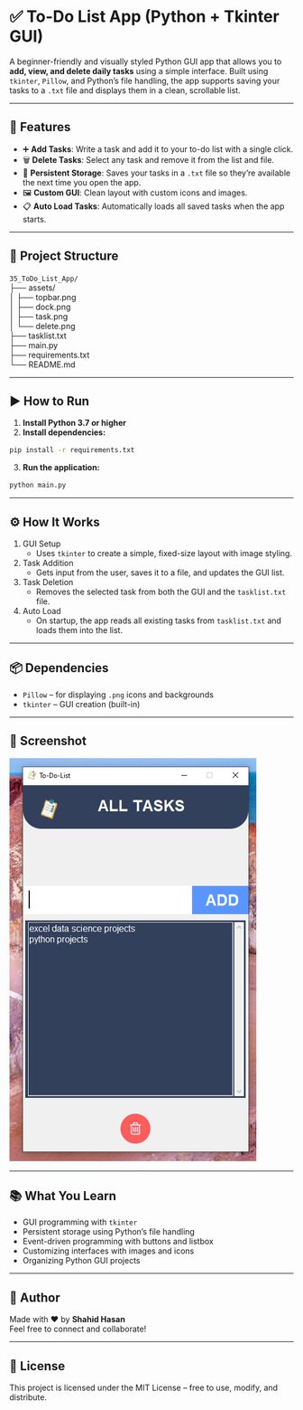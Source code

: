 # ✅ To-Do List App (Python + Tkinter GUI)

A beginner-friendly and visually styled Python GUI app that allows you to **add, view, and delete daily tasks** using a simple interface. Built using `tkinter`, `Pillow`, and Python’s file handling, the app supports saving your tasks to a `.txt` file and displays them in a clean, scrollable list.

---

## 📌 Features

- ➕ **Add Tasks**: Write a task and add it to your to-do list with a single click.
- 🗑️ **Delete Tasks**: Select any task and remove it from the list and file.
- 💾 **Persistent Storage**: Saves your tasks in a `.txt` file so they’re available the next time you open the app.
- 🖼️ **Custom GUI**: Clean layout with custom icons and images.
- 📋 **Auto Load Tasks**: Automatically loads all saved tasks when the app starts.

---

## 📂 Project Structure

`35_ToDo_List_App/`  
├── assets/  
│   ├── topbar.png  
│   ├── dock.png  
│   ├── task.png  
│   └── delete.png  
├── tasklist.txt  
├── main.py  
├── requirements.txt  
└── README.md  

---

## ▶️ How to Run

1. **Install Python 3.7 or higher**
2. **Install dependencies:**

```bash
pip install -r requirements.txt
```
3. **Run the application:**

```bash
python main.py
```

---

## ⚙️ How It Works

1. GUI Setup
    - Uses `tkinter` to create a simple, fixed-size layout with image styling.
2. Task Addition
    - Gets input from the user, saves it to a file, and updates the GUI list.
3. Task Deletion
    - Removes the selected task from both the GUI and the `tasklist.txt` file.
4. Auto Load
    - On startup, the app reads all existing tasks from `tasklist.txt` and loads them into the list.

---

## 📦 Dependencies

- `Pillow` – for displaying `.png` icons and backgrounds
- `tkinter` – GUI creation (built-in)

---

## 📸 Screenshot

![Todo List App](assets/screenshot.png)

---

## 📚 What You Learn

- GUI programming with `tkinter`
- Persistent storage using Python’s file handling
- Event-driven programming with buttons and listbox
- Customizing interfaces with images and icons
- Organizing Python GUI projects

---

## 👤 Author

Made with ❤️ by **Shahid Hasan**  
Feel free to connect and collaborate!

---

## 📄 License

This project is licensed under the MIT License – free to use, modify, and distribute.